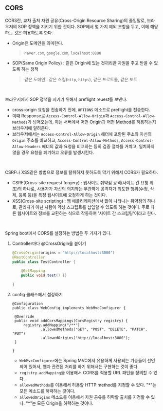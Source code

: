 ## CORS

CORS란, 교차 출처 자원 공유(Cross-Origin Resource Sharing)의 줄임말로, 브라우저의 SOP 정책을 지키기 위한 것이다. SOP에서 몇 가지 예외 조항을 두고, 이에 해당하는 것은 허용하도록 한다.

+ Origin은 도메인을 의미한다. 

  > `naver.com`, `google.com`, `localhost:8888`

+ SOP(Same Origin Policy) : 같은 Origin에 있는 것끼리만 자원을 주고 받을 수 있도록 하는 정책

  > 같은 도메인 : 같은 스킴(`http`, `https`), 같은 프로토콜, 같은 포트

<br>

브라우저에서 SOP 정책을 지키기 위해서 preflight reuest를 보낸다.

+ cross-origin 요청을 전송하기 전에, `OPTIONS` 메소드로 preflight를 전송한다.
+ 이때 Response로 `Access-Control-Allow-Origin`과 `Access-Control-Allow-Methods`가 넘어오는데, 이는 서버에서 어떤 Origin과 어떤 Method를 허용하는지 브라우저에 알려준다. 
+ 브라우저에서는 `Access-Control-Allow-Origin` 헤더에 포함된 주소와 자신의 `Origin` 주소를 비교하고, `Access-Control-Allow-Methods`, `Access-Control-Allow-Headers` 헤더의 값과 요청을 비교하는 등의 검증 절차를 거치고, 일치하지 않을 경우 요청을 폐기하고 오류를 발생시킨다.
 
<br>

CSRF나 XSS같은 방법으로 정보를 탈취하지 못하도록 막기 위해서 CORS가 필요하다.

+ CSRF(Cross-site request forgery) : 웹사이트 취약점 공격(사이트 간 요청 위조)의 하나로, 사용자가 자신의 의지와는 무관하게 공격자가 의도한 행위(수정, 삭제, 등록 등)을 특정 웹사이트에 요청하게 하는 것이다. 
+ XSS(Cross-site scripting) : 웹 애플리케이션에서 많이 나타나는 취약점의 하나로, 관리자가 아닌 사람이 악성 스크립트를 삽입할 수 있도록 하는 것이다. 주로 다른 웹사이트와 정보를 교환하는 식으로 작동하여 '사이트 간 스크립팅'이라고 한다.

<br>

Spring boot에서 CORS를 설정하는 방법은 두 가지가 있다.

1. Controller마다 @CrossOrigin을 붙이기

   ```java
   @CrossOrigin(origins = "http://localhost:3000")
   @RestController
   public class TestController {
       
       @GetMapping
       public void test() {}
       
   }
   ```

2. config 클래스에서 설정하기

   ```
   @Configuration
   public class WebConfig implements WebMvcConfigurer {
   
   	@Override
   	public void addCorsMappings(CorsRegistry registry) {
   		registry.addMapping("/**")
   				.allowedMethods("GET", "POST", "DELETE", "PATCH", "PUT")
   				.allowedOrigins("http://localhost:3000");
   	}
   
   }
   ```

   + `WebMvcConfigurer`에는 Spring MVC에서 유용하게 사용되는 기능들이 선언되어 있어서, 웹과 관련된 처리를 하기 위해서는 구현하는 것이 좋다.
   + `registry.addMapping`을 이용해서 CORS를 적용할 URL 패턴을 정의할 수 있다.
   + `allowedMethods`를 이용해서 허용할 HTTP method를 지정할 수 있다. "*"는 모든 메소드를 허락하는 것이다.
   + `allowedOrigins` 메소드를 이용해서 자원 공유를 허락할 출처를 지정할 수 있다. "*"는 모든 Origin을 허락하는 것이다.
